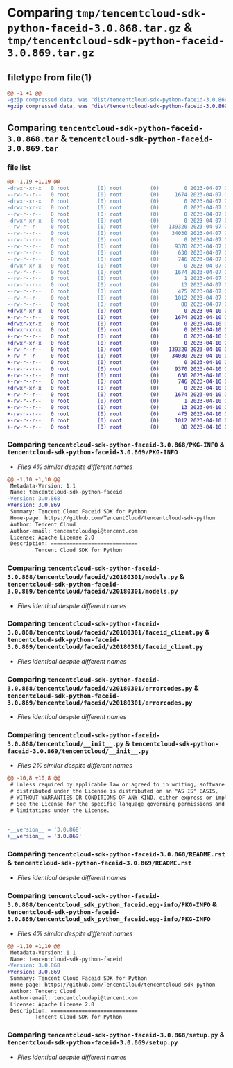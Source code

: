 # Comparing `tmp/tencentcloud-sdk-python-faceid-3.0.868.tar.gz` & `tmp/tencentcloud-sdk-python-faceid-3.0.869.tar.gz`

## filetype from file(1)

```diff
@@ -1 +1 @@
-gzip compressed data, was "dist/tencentcloud-sdk-python-faceid-3.0.868.tar", last modified: Fri Apr  7 00:39:04 2023, max compression
+gzip compressed data, was "dist/tencentcloud-sdk-python-faceid-3.0.869.tar", last modified: Mon Apr 10 03:05:36 2023, max compression
```

## Comparing `tencentcloud-sdk-python-faceid-3.0.868.tar` & `tencentcloud-sdk-python-faceid-3.0.869.tar`

### file list

```diff
@@ -1,19 +1,19 @@
-drwxr-xr-x   0 root         (0) root         (0)        0 2023-04-07 00:39:04.000000 tencentcloud-sdk-python-faceid-3.0.868/
--rw-r--r--   0 root         (0) root         (0)     1674 2023-04-07 00:39:04.000000 tencentcloud-sdk-python-faceid-3.0.868/PKG-INFO
-drwxr-xr-x   0 root         (0) root         (0)        0 2023-04-07 00:39:04.000000 tencentcloud-sdk-python-faceid-3.0.868/tencentcloud/
-drwxr-xr-x   0 root         (0) root         (0)        0 2023-04-07 00:39:04.000000 tencentcloud-sdk-python-faceid-3.0.868/tencentcloud/faceid/
--rw-r--r--   0 root         (0) root         (0)        0 2023-04-07 00:39:04.000000 tencentcloud-sdk-python-faceid-3.0.868/tencentcloud/faceid/__init__.py
-drwxr-xr-x   0 root         (0) root         (0)        0 2023-04-07 00:39:04.000000 tencentcloud-sdk-python-faceid-3.0.868/tencentcloud/faceid/v20180301/
--rw-r--r--   0 root         (0) root         (0)   139320 2023-04-07 00:39:04.000000 tencentcloud-sdk-python-faceid-3.0.868/tencentcloud/faceid/v20180301/models.py
--rw-r--r--   0 root         (0) root         (0)    34030 2023-04-07 00:39:04.000000 tencentcloud-sdk-python-faceid-3.0.868/tencentcloud/faceid/v20180301/faceid_client.py
--rw-r--r--   0 root         (0) root         (0)        0 2023-04-07 00:39:04.000000 tencentcloud-sdk-python-faceid-3.0.868/tencentcloud/faceid/v20180301/__init__.py
--rw-r--r--   0 root         (0) root         (0)     9370 2023-04-07 00:39:04.000000 tencentcloud-sdk-python-faceid-3.0.868/tencentcloud/faceid/v20180301/errorcodes.py
--rw-r--r--   0 root         (0) root         (0)      630 2023-04-07 00:39:04.000000 tencentcloud-sdk-python-faceid-3.0.868/tencentcloud/__init__.py
--rw-r--r--   0 root         (0) root         (0)      746 2023-04-07 00:39:04.000000 tencentcloud-sdk-python-faceid-3.0.868/README.rst
-drwxr-xr-x   0 root         (0) root         (0)        0 2023-04-07 00:39:04.000000 tencentcloud-sdk-python-faceid-3.0.868/tencentcloud_sdk_python_faceid.egg-info/
--rw-r--r--   0 root         (0) root         (0)     1674 2023-04-07 00:39:04.000000 tencentcloud-sdk-python-faceid-3.0.868/tencentcloud_sdk_python_faceid.egg-info/PKG-INFO
--rw-r--r--   0 root         (0) root         (0)        1 2023-04-07 00:39:04.000000 tencentcloud-sdk-python-faceid-3.0.868/tencentcloud_sdk_python_faceid.egg-info/dependency_links.txt
--rw-r--r--   0 root         (0) root         (0)       13 2023-04-07 00:39:04.000000 tencentcloud-sdk-python-faceid-3.0.868/tencentcloud_sdk_python_faceid.egg-info/top_level.txt
--rw-r--r--   0 root         (0) root         (0)      475 2023-04-07 00:39:04.000000 tencentcloud-sdk-python-faceid-3.0.868/tencentcloud_sdk_python_faceid.egg-info/SOURCES.txt
--rw-r--r--   0 root         (0) root         (0)     1012 2023-04-07 00:39:04.000000 tencentcloud-sdk-python-faceid-3.0.868/setup.py
--rw-r--r--   0 root         (0) root         (0)       88 2023-04-07 00:39:04.000000 tencentcloud-sdk-python-faceid-3.0.868/setup.cfg
+drwxr-xr-x   0 root         (0) root         (0)        0 2023-04-10 03:05:36.000000 tencentcloud-sdk-python-faceid-3.0.869/
+-rw-r--r--   0 root         (0) root         (0)     1674 2023-04-10 03:05:36.000000 tencentcloud-sdk-python-faceid-3.0.869/PKG-INFO
+drwxr-xr-x   0 root         (0) root         (0)        0 2023-04-10 03:05:36.000000 tencentcloud-sdk-python-faceid-3.0.869/tencentcloud/
+drwxr-xr-x   0 root         (0) root         (0)        0 2023-04-10 03:05:36.000000 tencentcloud-sdk-python-faceid-3.0.869/tencentcloud/faceid/
+-rw-r--r--   0 root         (0) root         (0)        0 2023-04-10 03:05:36.000000 tencentcloud-sdk-python-faceid-3.0.869/tencentcloud/faceid/__init__.py
+drwxr-xr-x   0 root         (0) root         (0)        0 2023-04-10 03:05:36.000000 tencentcloud-sdk-python-faceid-3.0.869/tencentcloud/faceid/v20180301/
+-rw-r--r--   0 root         (0) root         (0)   139320 2023-04-10 03:05:36.000000 tencentcloud-sdk-python-faceid-3.0.869/tencentcloud/faceid/v20180301/models.py
+-rw-r--r--   0 root         (0) root         (0)    34030 2023-04-10 03:05:36.000000 tencentcloud-sdk-python-faceid-3.0.869/tencentcloud/faceid/v20180301/faceid_client.py
+-rw-r--r--   0 root         (0) root         (0)        0 2023-04-10 03:05:36.000000 tencentcloud-sdk-python-faceid-3.0.869/tencentcloud/faceid/v20180301/__init__.py
+-rw-r--r--   0 root         (0) root         (0)     9370 2023-04-10 03:05:36.000000 tencentcloud-sdk-python-faceid-3.0.869/tencentcloud/faceid/v20180301/errorcodes.py
+-rw-r--r--   0 root         (0) root         (0)      630 2023-04-10 03:05:36.000000 tencentcloud-sdk-python-faceid-3.0.869/tencentcloud/__init__.py
+-rw-r--r--   0 root         (0) root         (0)      746 2023-04-10 03:05:36.000000 tencentcloud-sdk-python-faceid-3.0.869/README.rst
+drwxr-xr-x   0 root         (0) root         (0)        0 2023-04-10 03:05:36.000000 tencentcloud-sdk-python-faceid-3.0.869/tencentcloud_sdk_python_faceid.egg-info/
+-rw-r--r--   0 root         (0) root         (0)     1674 2023-04-10 03:05:36.000000 tencentcloud-sdk-python-faceid-3.0.869/tencentcloud_sdk_python_faceid.egg-info/PKG-INFO
+-rw-r--r--   0 root         (0) root         (0)        1 2023-04-10 03:05:36.000000 tencentcloud-sdk-python-faceid-3.0.869/tencentcloud_sdk_python_faceid.egg-info/dependency_links.txt
+-rw-r--r--   0 root         (0) root         (0)       13 2023-04-10 03:05:36.000000 tencentcloud-sdk-python-faceid-3.0.869/tencentcloud_sdk_python_faceid.egg-info/top_level.txt
+-rw-r--r--   0 root         (0) root         (0)      475 2023-04-10 03:05:36.000000 tencentcloud-sdk-python-faceid-3.0.869/tencentcloud_sdk_python_faceid.egg-info/SOURCES.txt
+-rw-r--r--   0 root         (0) root         (0)     1012 2023-04-10 03:05:36.000000 tencentcloud-sdk-python-faceid-3.0.869/setup.py
+-rw-r--r--   0 root         (0) root         (0)       88 2023-04-10 03:05:36.000000 tencentcloud-sdk-python-faceid-3.0.869/setup.cfg
```

### Comparing `tencentcloud-sdk-python-faceid-3.0.868/PKG-INFO` & `tencentcloud-sdk-python-faceid-3.0.869/PKG-INFO`

 * *Files 4% similar despite different names*

```diff
@@ -1,10 +1,10 @@
 Metadata-Version: 1.1
 Name: tencentcloud-sdk-python-faceid
-Version: 3.0.868
+Version: 3.0.869
 Summary: Tencent Cloud Faceid SDK for Python
 Home-page: https://github.com/TencentCloud/tencentcloud-sdk-python
 Author: Tencent Cloud
 Author-email: tencentcloudapi@tencent.com
 License: Apache License 2.0
 Description: ============================
         Tencent Cloud SDK for Python
```

### Comparing `tencentcloud-sdk-python-faceid-3.0.868/tencentcloud/faceid/v20180301/models.py` & `tencentcloud-sdk-python-faceid-3.0.869/tencentcloud/faceid/v20180301/models.py`

 * *Files identical despite different names*

### Comparing `tencentcloud-sdk-python-faceid-3.0.868/tencentcloud/faceid/v20180301/faceid_client.py` & `tencentcloud-sdk-python-faceid-3.0.869/tencentcloud/faceid/v20180301/faceid_client.py`

 * *Files identical despite different names*

### Comparing `tencentcloud-sdk-python-faceid-3.0.868/tencentcloud/faceid/v20180301/errorcodes.py` & `tencentcloud-sdk-python-faceid-3.0.869/tencentcloud/faceid/v20180301/errorcodes.py`

 * *Files identical despite different names*

### Comparing `tencentcloud-sdk-python-faceid-3.0.868/tencentcloud/__init__.py` & `tencentcloud-sdk-python-faceid-3.0.869/tencentcloud/__init__.py`

 * *Files 2% similar despite different names*

```diff
@@ -10,8 +10,8 @@
 # Unless required by applicable law or agreed to in writing, software
 # distributed under the License is distributed on an "AS IS" BASIS,
 # WITHOUT WARRANTIES OR CONDITIONS OF ANY KIND, either express or implied.
 # See the License for the specific language governing permissions and
 # limitations under the License.
 
 
-__version__ = '3.0.868'
+__version__ = '3.0.869'
```

### Comparing `tencentcloud-sdk-python-faceid-3.0.868/README.rst` & `tencentcloud-sdk-python-faceid-3.0.869/README.rst`

 * *Files identical despite different names*

### Comparing `tencentcloud-sdk-python-faceid-3.0.868/tencentcloud_sdk_python_faceid.egg-info/PKG-INFO` & `tencentcloud-sdk-python-faceid-3.0.869/tencentcloud_sdk_python_faceid.egg-info/PKG-INFO`

 * *Files 4% similar despite different names*

```diff
@@ -1,10 +1,10 @@
 Metadata-Version: 1.1
 Name: tencentcloud-sdk-python-faceid
-Version: 3.0.868
+Version: 3.0.869
 Summary: Tencent Cloud Faceid SDK for Python
 Home-page: https://github.com/TencentCloud/tencentcloud-sdk-python
 Author: Tencent Cloud
 Author-email: tencentcloudapi@tencent.com
 License: Apache License 2.0
 Description: ============================
         Tencent Cloud SDK for Python
```

### Comparing `tencentcloud-sdk-python-faceid-3.0.868/setup.py` & `tencentcloud-sdk-python-faceid-3.0.869/setup.py`

 * *Files identical despite different names*

